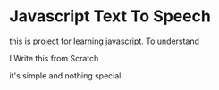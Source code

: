# Javascript Text To Speech

   this is project for learning javascript. To understand 

   I Write this from Scratch

   it's simple and nothing special 
